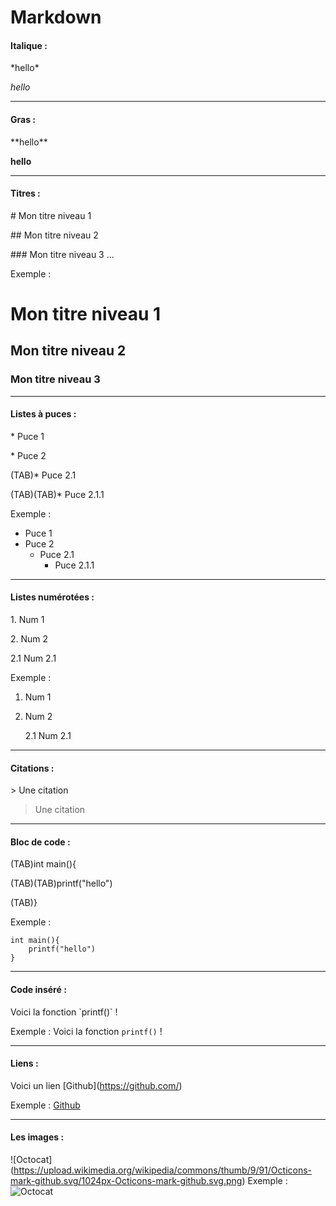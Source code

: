 # Markdown

#### Italique :
\*hello\* 

*hello*

---
#### Gras :
\*\*hello\*\* 

**hello**

---
#### Titres :
\# Mon titre niveau 1

\#\# Mon titre niveau 2

\#\#\# Mon titre niveau 3
...

Exemple :
# Mon titre niveau 1
## Mon titre niveau 2
### Mon titre niveau 3

--------

#### Listes à puces :
\* Puce 1

\* Puce 2

(TAB)\* Puce 2.1

(TAB)(TAB)\* Puce 2.1.1

Exemple :

* Puce 1
* Puce 2
   * Puce 2.1
      * Puce 2.1.1

-------

#### Listes numérotées :
1\. Num 1

2\. Num 2

2\.1 Num 2.1


Exemple :

1. Num 1

2. Num 2

   2.1 Num 2.1

------
#### Citations :
\> Une citation

> Une citation

---
#### Bloc de code :
(TAB)int main(){

(TAB)(TAB)printf("hello")

(TAB)}

Exemple :

    int main(){
        printf("hello")
    }
----
#### Code inséré :
Voici la fonction \`printf()\` !

Exemple :
Voici la fonction `printf()` !

-----
#### Liens :
Voici un lien \[Github](https://github.com/)

Exemple :
[Github](https://github.com/)

------
#### Les images :
!\[Octocat](https://upload.wikimedia.org/wikipedia/commons/thumb/9/91/Octicons-mark-github.svg/1024px-Octicons-mark-github.svg.png)
Exemple :
![Octocat](https://upload.wikimedia.org/wikipedia/commons/thumb/9/91/Octicons-mark-github.svg/1024px-Octicons-mark-github.svg.png)
